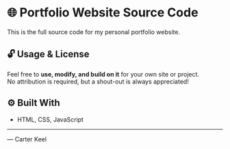 # 🌐 Portfolio Website Source Code

This is the full source code for my personal portfolio website.

## 🔓 Usage & License

Feel free to **use, modify, and build on it** for your own site or project.  
No attribution is required, but a shout-out is always appreciated!

## ⚙️ Built With

- HTML, CSS, JavaScript

---

— Carter Keel

